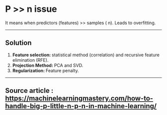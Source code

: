 # P >> n issue

It means when predictors (features) >> samples ( n). 
Leads to overfitting. 

---

## Solution

1. <b>Feature selection: </b> statistical method (correlation) and recursive feature elimination (RFE).
2. <b>Projection Method: </b> PCA and SVD.
3. <b>Regularization: </b> Feature penalty.

---

## Source article : https://machinelearningmastery.com/how-to-handle-big-p-little-n-p-n-in-machine-learning/
